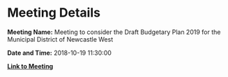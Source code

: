 # Meeting Details

**Meeting Name:** Meeting to consider the Draft Budgetary Plan 2019 for the Municipal District of Newcastle West

**Date and Time:** 2018-10-19 11:30:00

**[Link to Meeting](https://www.limerick.ie/council/whats-on/meeting-consider-draft-budgetary-plan-2019-municipal-district-newcastle-west)**
